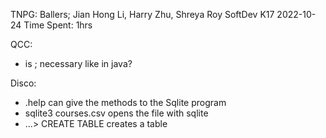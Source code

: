 
TNPG: Ballers; Jian Hong Li, Harry Zhu, Shreya Roy 
SoftDev 
K17
2022-10-24 
Time Spent: 1hrs

QCC:

 * is ; necessary like in java?
   

Disco:

 * .help can give the methods to the Sqlite program
 * sqlite3 courses.csv opens the file with sqlite
 * ...> CREATE TABLE creates a table
